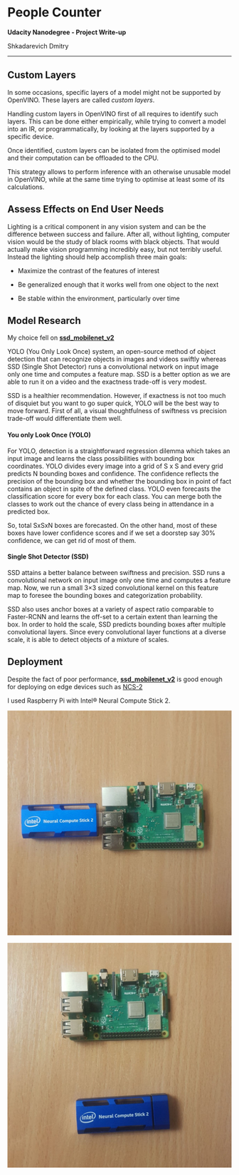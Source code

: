 # People Counter

**Udacity Nanodegree - Project Write-up**

Shkadarevich Dmitry

---

##  Custom Layers

In some occasions, specific layers of a model might not be supported by OpenVINO. These layers are called _custom layers_.

Handling custom layers in OpenVINO first of all requires to identify such layers. This can be done either empirically, while trying to convert a model into an IR, or programmatically, by looking at the layers supported by a specific device.

Once identified, custom layers can be isolated from the optimised model and their computation can be offloaded to the CPU.

This strategy allows to perform inference with an otherwise unusable model in OpenVINO, while at the same time trying to optimise at least some of its calculations.

## Assess Effects on End User Needs

Lighting is a critical component in any vision system and can be the difference between success and failure. After all, without lighting, computer vision would be the study of black rooms with black objects. That would actually make vision programming incredibly easy, but not terribly useful. Instead the lighting should help accomplish three main goals:

-   Maximize the contrast of the features of interest
    
-   Be generalized enough that it works well from one object to the next
    
-   Be stable within the environment, particularly over time

## Model Research
My choice fell on [**ssd\_mobilenet\_v2**](https://docs.openvinotoolkit.org/latest/omz_models_model_ssd_mobilenet_v2_coco.html) 

YOLO (You Only Look Once) system, an open-source method of object detection that can recognize objects in images and videos swiftly whereas SSD (Single Shot Detector) runs a convolutional network on input image only one time and computes a feature map. SSD is a better option as we are able to run it on a video and the exactness trade-off is very modest.

SSD is a healthier recommendation. However, if exactness is not too much of disquiet but you want to go super quick, YOLO will be the best way to move forward. First of all, a visual thoughtfulness of swiftness vs precision trade-off would differentiate them well.

#### **You only Look Once (YOLO)**

For YOLO, detection is a straightforward regression dilemma which takes an input image and learns the class possibilities with bounding box coordinates. YOLO divides every image into a grid of S x S and every grid predicts N bounding boxes and confidence. The confidence reflects the precision of the bounding box and whether the bounding box in point of fact contains an object in spite of the defined class. YOLO even forecasts the classification score for every box for each class. You can merge both the classes to work out the chance of every class being in attendance in a predicted box.

So, total SxSxN boxes are forecasted. On the other hand, most of these boxes have lower confidence scores and if we set a doorstep say 30% confidence, we can get rid of most of them.

#### **Single Shot Detector (SSD)**

SSD attains a better balance between swiftness and precision. SSD runs a convolutional network on input image only one time and computes a feature map. Now, we run a small 3×3 sized convolutional kernel on this feature map to foresee the bounding boxes and categorization probability.

SSD also uses anchor boxes at a variety of aspect ratio comparable to Faster-RCNN and learns the off-set to a certain extent than learning the box. In order to hold the scale, SSD predicts bounding boxes after multiple convolutional layers. Since every convolutional layer functions at a diverse scale, it is able to detect objects of a mixture of scales.

## Deployment
Despite the fact of poor performance, [**ssd\_mobilenet\_v2**](https://docs.openvinotoolkit.org/latest/omz_models_model_ssd_mobilenet_v2_coco.html) is good enough for deploying on edge devices such as [NCS-2](https://software.intel.com/content/www/us/en/develop/hardware/neural-compute-stick.html)

I used Raspberry Pi with Intel® Neural Compute Stick 2.

![ncs](./images/photo_2021-06-06_02-54-12.jpg)

![ncs](./images/photo_2021-06-06_02-54-13.jpg)
